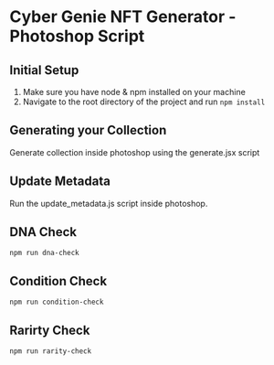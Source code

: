 # Cyber Genie NFT Generator - Photoshop Script

## Initial Setup
1. Make sure you have node & npm installed on your machine
2. Navigate to the root directory of the project and run `npm install`

## Generating your Collection
Generate collection inside photoshop using the generate.jsx script

## Update Metadata
Run the update_metadata.js script inside photoshop.

## DNA Check
`npm run dna-check`

## Condition Check
`npm run condition-check`

## Rarirty Check
`npm run rarity-check`